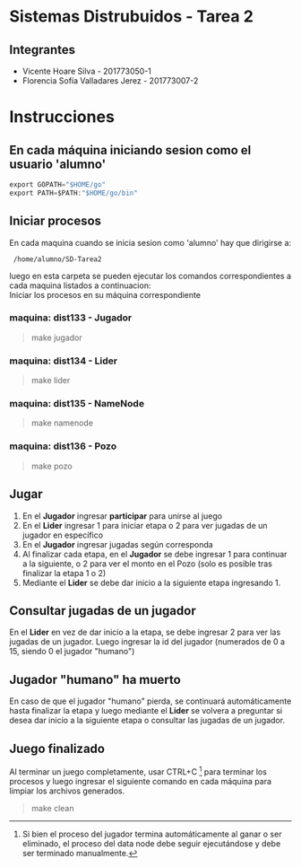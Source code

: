 # Sistemas Distrubuidos - Tarea 2

## Integrantes
* Vicente Hoare Silva - 201773050-1
* Florencia Sofía Valladares Jerez - 201773007-2 

# Instrucciones
## En cada máquina iniciando sesion como el usuario 'alumno'
```go
export GOPATH="$HOME/go"
export PATH=$PATH:"$HOME/go/bin" 
```
## Iniciar procesos
En cada maquina cuando se inicia sesion como 'alumno' hay que dirigirse a:

```
 /home/alumno/SD-Tarea2 
```

luego en esta carpeta se pueden ejecutar los comandos correspondientes a cada maquina listados a continuacion:  
Iniciar los procesos en su máquina correspondiente
### maquina: dist133 - Jugador
> make jugador
### maquina: dist134 - Lider
> make lider
### maquina: dist135 - NameNode
> make namenode
### maquina: dist136 - Pozo
> make pozo

## Jugar
1. En el **Jugador** ingresar **participar** para unirse al juego
2. En el **Lider** ingresar 1 para iniciar etapa o 2 para ver jugadas de un jugador en específico
3. En el **Jugador** ingresar jugadas según corresponda
4. Al finalizar cada etapa, en el **Jugador** se debe ingresar 1 para continuar a la siguiente, o 2 para ver el monto en el Pozo (solo es posible tras finalizar la etapa 1 o 2) 
5. Mediante el **Lider** se debe dar inicio a la siguiente etapa ingresando 1.

## Consultar jugadas de un jugador
En el **Lider** en vez de dar inicio a la etapa, se debe ingresar 2 para ver las jugadas de un jugador. Luego ingresar la id del jugador (numerados de 0 a 15, siendo 0 el jugador "humano")

## Jugador "humano" ha muerto
En caso de que el jugador "humano" pierda, se continuará automáticamente hasta finalizar la etapa y luego mediante el **Lider** se volvera a preguntar si desea dar inicio a la siguiente etapa o consultar las jugadas de un jugador.

## Juego finalizado 
Al terminar un juego completamente, usar CTRL+C [^1] para terminar los procesos y luego ingresar el siguiente comando en cada máquina para limpiar los archivos generados.
> make clean 

[^1]: Si bien el proceso del jugador termina automáticamente al ganar o ser eliminado, el proceso del data node debe seguir ejecutándose y debe ser terminado manualmente.
